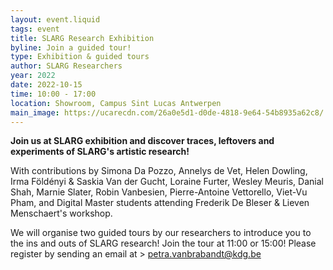 ```yaml
---
layout: event.liquid
tags: event
title: SLARG Research Exhibition
byline: Join a guided tour!
type: Exhibition & guided tours
author: SLARG Researchers
year: 2022
date: 2022-10-15
time: 10:00 - 17:00
location: Showroom, Campus Sint Lucas Antwerpen
main_image: https://ucarecdn.com/26a0e5d1-d0de-4818-9e64-54b8935a62c8/
---
```

**Join us at SLARG exhibition and discover traces, leftovers and experiments of SLARG's artistic research!**

With contributions by Simona Da Pozzo, Annelys de Vet, Helen Dowling, Irma Földényi & Saskia Van der Gucht, Loraine Furter, Wesley Meuris, Danial Shah, Marnie Slater, Robin Vanbesien, Pierre-Antoine Vettorello, Viet-Vu Pham, and Digital Master students attending Frederik De Bleser & Lieven Menschaert's workshop.

We will organise two guided tours by our researchers to introduce you to the ins and outs of SLARG research! Join the tour at 11:00 or 15:00! Please register by sending an email at > petra.vanbrabandt@kdg.be